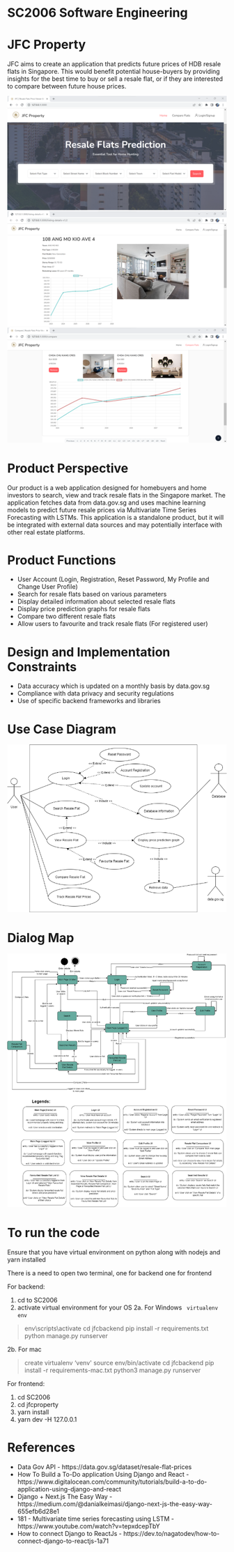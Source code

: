 # SC2006 Software Engineering
# JFC Property
JFC aims to create an application that predicts future prices of HDB resale flats in Singapore. This would benefit potential house-buyers by providing insights for the best time to buy or sell a resale flat, or if they are interested to compare between future house prices.

<img src="img/main.png" alt="JFC Property Website">
<img src="img/listingdetails.png" alt="Resale Flat Details">
<img src="img/compare.png" alt="Compare Resale Flat">


# Product Perspective
Our product is a web application designed for homebuyers and home investors to search, view and track resale flats in the Singapore market. The application fetches data from data.gov.sg and uses machine learning models to predict future resale prices via Multivariate Time Series Forecasting with LSTMs. This application is a standalone product, but it will be integrated with external data sources and may potentially interface with other real estate platforms.

# Product Functions
<ul>
  <li>User Account (Login, Registration, Reset Password, My Profile and Change User Profile)</li>
  <li>Search for resale flats based on various parameters</li>
  <li>Display detailed information about selected resale flats</li>
  <li>Display price prediction graphs for resale flats</li>
  <li>Compare two different resale flats</li>
  <li>Allow users to favourite and track resale flats (For registered user)</li>
</ul>  

# Design and Implementation Constraints
<ul>
  <li>Data accuracy which is updated on a monthly basis by data.gov.sg</li>
  <li>Compliance with data privacy and security regulations</li>
  <li>Use of specific backend frameworks and libraries</li>
</ul>  

# Use Case Diagram
<img src="img/usecase.png" alt="Use Case Diagram">

# Dialog Map
<img src="img/dialogmap.png" alt="Dialog Map">

# To run the code
Ensure that you have virtual environment on python along with nodejs and yarn installed

There is a need to open two terminal, one for backend one for frontend

For backend:
1. cd to SC2006
2. activate virtual environment for your OS 
2a. For Windows
` virtualenv env`
> env\scripts\activate
> cd jfcbackend
> pip install -r requirements.txt
> python manage.py runserver

2b. For mac
> create virtualenv ‘venv'
> source env/bin/activate
> cd jfcbackend
> pip install -r requirements-mac.txt
> python3 manage.py runserver

For frontend:
1. cd SC2006
2. cd jfcproperty
3. yarn install
4. yarn dev -H 127.0.0.1

# References
<ul>
  <li>Data Gov API - https://data.gov.sg/dataset/resale-flat-prices</li>
  <li>How To Build a To-Do application Using Django and React - https://www.digitalocean.com/community/tutorials/build-a-to-do-application-using-django-and-react</li>
 <li>Django + Next.js The Easy Way - https://medium.com/@danialkeimasi/django-next-js-the-easy-way-655efb6d28e1</li>
 <li>181 - Multivariate time series forecasting using LSTM - https://www.youtube.com/watch?v=tepxdcepTbY</li>
 <li>How to connect Django to ReactJs - https://dev.to/nagatodev/how-to-connect-django-to-reactjs-1a71</li>
</ul>
